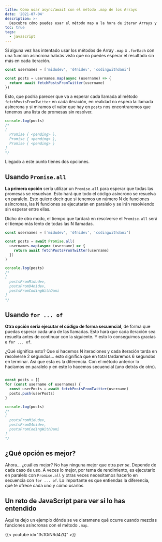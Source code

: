 ```yaml
---
title: Cómo usar async/await con el método .map de los Arrays
date: '2021-07-04'
description: >-
  Descubre cómo puedes usar el método map a la hora de iterar Arrays y funciones asíncronas fácilmente
toc: true
tags:
  - javascript
---
```


Si alguna vez has intentado usar los métodos de Array `.map` o `.forEach` con una función asíncrona habrás visto que no puedes esperar el resultado sin más en cada iteración.

```javascript
const usernames = ['midudev', 'd4nidev', 'codingwithdani']

const posts = usernames.map(async (username) => {
  return await fetchPostsFromTwitter(username)
})
```

Esto, que podría parecer que va a esperar cada llamada al método `fetchPostsFromTwitter` en cada iteración, en realidad no espera la llamada asíncrona y si miramos el valor que hay en `posts` nos encontraremos que tenemos una lista de promesas sin resolver.

```javascript
console.log(posts)
/*
[
  Promise { <pending> },
  Promise { <pending> },
  Promise { <pending> }
]
*/
```

Llegado a este punto tienes dos opciones.

## Usando `Promise.all`

**La primera opción** sería utilizar un `Promise.all` para esperar que todas las promesas se resuelvan. Esto hará que todo el código asíncrono se resuelva en paralelo. Esto quiere decir que si tenemos un número N de funciones asíncronas, las N funciones se ejecutarán en paralelo y se irán resolviendo sin esperar entre ellas.

Dicho de otro modo, el tiempo que tardará en resolverse el `Promise.all` será el tiempo más lento de todas las N llamadas.

```javascript
const usernames = ['midudev', 'd4nidev', 'codingwithdani']

const posts = await Promise.all(
  usernames.map(async (username) => {
    return await fetchPostsFromTwitter(username)
  })
)

console.log(posts)
/*
[ 
  postsFromMidudev,
  postsFromD4nidev,
  postsFromCodingWithDani
]
*/
```

## Usando `for ... of`

**Otra opción sería ejecutar el código de forma secuencial**, de forma que puedas esperar cada una de las llamadas. Esto hará que cada iteración sea resuelta antes de continuar con la siguiente. Y esto lo conseguimos gracias a `for ... of`.

¿Qué significa esto? Que si hacemos N iteraciones y cada iteración tarda en resolverse 2 segundos... esto significa que en total tardaremos 6 segundos en terminar. Así que esta es la diferencia. Con el método anterior lo hacíamos en paralelo y en este lo hacemos secuencial (uno detrás de otro).

```javascript

const posts = []
for (const username of usernames) {
  const userPosts = await fetchPostsFromTwitter(username)
  posts.push(userPosts)
}

console.log(posts)
/*
[ 
  postsFromMidudev,
  postsFromD4nidev,
  postsFromCodingWithDani
]
*/
```

## ¿Qué opción es mejor?

Ahora... ¿cuál es mejor? No hay ninguna mejor que otra *per se*. Depende de cada caso de uso. A veces lo mejor, por tema de rendimiento, es ejecutarlo en paralelo con `Promise.all` y otras veces necesitamos hacerlo en secuencia con `for ... of`. Lo importante es que entiendas la diferencia, qué te ofrece cada uno y cómo usarlos.

## Un reto de JavaScript para ver si lo has entendido

Aquí te dejo un ejemplo dónde se ve claramene qué ocurre cuando mezclas funciones asíncronas con el método `.map`.

{{< youtube id="3s1OiNRd4ZQ" >}}